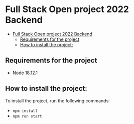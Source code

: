 # Full Stack Open project 2022 Backend

- [Full Stack Open project 2022 Backend](#full-stack-open-project-2022-backend)
  - [Requirements for the project](#requirements-for-the-project)
  - [How to install the project:](#how-to-install-the-project)

## Requirements for the project

- Node 18.12.1

## How to install the project: 

To install the project, run the following commands:
- `npm install`
- `npm run start`